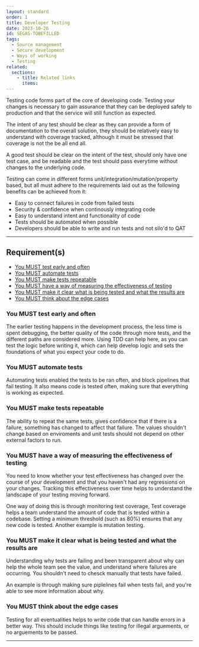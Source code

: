 ```yaml
---
layout: standard
order: 1
title: Developer Testing
date: 2023-10-26
id: SEGAS-TOBEFILLED
tags:
  - Source management
  - Secure development
  - Ways of working
  - Testing
related:
  sections:
    - title: Related links
      items:
---
```


Testing code forms part of the core of developing code. Testing your changes is necessary to gain assurance that they can be deployed safely to production and that the service will still function as expected.

The intent of any test should be clear as they can provide a form of documentation to the overall solution, they should be relatively easy to understand with coverage tracked, although it must be stressed that coverage is not the be all end all.

A good test should be clear on the intent of the test, should only have one test case, and be readable and the test should pass everytime without changes to the underlying code.

Testing can come in different forms unit/integration/mutation/property based, but all must adhere to the requirements laid out as the following benefits can be achieved from it:

- Easy to connect failures in code from failed tests
- Security & confidence when continously integrating code
- Easy to understand intent and functionality of code
- Tests should be automated when possible
- Developers should be able to write and run tests and not silo'd to QAT

---

## Requirement(s)

- [You MUST test early and often](#you-must-test-early-and-often)
- [You MUST automate tests](#you-must-automate-tests)
- [You MUST make tests repeatable](#you-must-make-tests-repeatable)
- [You MUST have a way of measuring the effectiveness of testing](#you-must-have-a-way-of-measuring-the-effectiveness-of-testing)
- [You MUST make it clear what is being tested and what the results are](#you-must-make-it-clear-what-is-being-tested-and-what-the-results-are)
- [You MUST think about the edge cases](#you-must-think-about-the-edge-cases)

### You MUST test early and often

The earlier testing happens in the development process, the less time is spent debugging, the better quality of the code through more tests, and the different paths are considered more. Using TDD can help here, as you can test the logic before writing it, which can help develop logic and sets the foundations of what you expect your code to do.

### You MUST automate tests

Automating tests enabled the tests to be ran often, and block pipelines that fail testing. It also means code is tested often, making sure that everything is working as expected.

### You MUST make tests repeatable

The ability to repeat the same tests, gives confidence that if there is a failure, something has changed to affect that failure. The values shouldn't change based on enviroments and unit tests should not depend on other external factors to run.

### You MUST have a way of measuring the effectiveness of testing

You need to know whether your test effectiveness has changed over the course of your development and that you haven't had any regressions on your changes. Tracking this effectiveness over time helps to understand the landscape of your testing moving forward.

One way of doing this is through monitoring test coverage, Test coverage helps a team understand the amount of code that is tested within a codebase. Setting a minimum threshold (such as 80%) ensures that any new code is tested. Another example is mutation testing.

### You MUST make it clear what is being tested and what the results are

Understanding why tests are failing and been transparent about why can help the whole team see the value, and understand where failures are occurring. You shouldn't need to chesck manually that tests have failed.

An example is through making sure piplelines fail when tests fail, and you're able to see more information about why.

### You MUST think about the edge cases

Testing for all eventualities helps to write code that can handle errors in a better way. This should include things like testing for illegal arguements, or no arguements to be passed.

---

